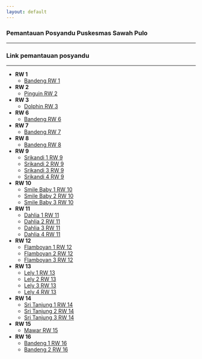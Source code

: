 ```yaml
---
layout: default
---
```


### [](#header-1)Pemantauan Posyandu Puskesmas Sawah Pulo
* * *
### Link pemantauan posyandu
* * * 
- **RW 1**
    - <a href="https://docs.google.com/spreadsheets/d/1ovY2sHop9Sta4Go7dOkuhXHgUF1ehNGWqx_wTaMFKNc/edit?usp=sharing">Bandeng RW 1</a>
- **RW 2**
    - <a href="https://docs.google.com/spreadsheets/d/1E9zp0BnzOK4hCSMlwtinXqqLLtM-2O0l2IqRV7571zU/edit?usp=sharing">Pinguin RW 2</a>
- **RW 3**
    - <a href="https://docs.google.com/spreadsheets/d/1RO4cC7RhlN7hZ_oHmFgDNjqvFrnuaImkbZT5cgySQbk/edit?usp=sharing">Dolphin RW 3</a>
- **RW 6**
    - <a href="https://docs.google.com/spreadsheets/d/1BJBDFd7amU4jvh35UcLF45IIx3TIIHzNKMiMk-A8pRA/edit?usp=sharing">Bandeng RW 6</a>
- **RW 7**
    - <a href="https://docs.google.com/spreadsheets/d/1sP0xa4RYtMUHxJQgz6RYPourrntHNguEDN7ny06JDQQ/edit?usp=sharing">Bandeng RW 7</a>
- **RW 8**
    - <a href="https://docs.google.com/spreadsheets/d/1AtjvjtcBrjCwy4gaxoS3DIkt3PZwhAai89yM1r_1Z_s/edit?usp=sharing">Bandeng RW 8</a>
- **RW 9**
    - <a href="https://docs.google.com/spreadsheets/d/1PIHrBboaTCJPWKdMmURrLBm5yCfsbMbfyt7R_nJxXm8/edit?usp=sharing">Srikandi 1 RW 9</a>
    - <a href="https://docs.google.com/spreadsheets/d/1e06LadNMuzTYuGEHjOUvd8aWJl-_4fHsa22PJ0hFoeI/edit?usp=sharing">Srikandi 2 RW 9</a>
    - <a href="https://docs.google.com/spreadsheets/d/1inJme05G_RsgzWOIcKOt0xuJamNH3Xug6usd9eahl84/edit?usp=sharing">Srikandi 3 RW 9</a>
    - <a href="https://docs.google.com/spreadsheets/d/14sYWJIIMp8rlyyJmFHgoMBhPVL1l09Ztfol6ijRIguQ/edit?usp=sharing">Srikandi 4 RW 9</a>
- **RW 10**
    - <a href="https://docs.google.com/spreadsheets/d/1fqApu_x06tqPTtv_wc-L_b_dNq-DoYsXEWJByPuUpcY/edit?usp=sharing">Smile Baby 1 RW 10</a>
    - <a href="https://docs.google.com/spreadsheets/d/1mF0CpbPqSszyEsq8t1fm9GL_DWXClr1c-RK5bDmoQP8/edit?usp=sharing">Smile Baby 2 RW 10</a>
    - <a href="https://docs.google.com/spreadsheets/d/1skWAqDXN8HUP0ARAGm70QYDx67okvp50uPPNdpWuo8A/edit?usp=sharing">Smile Baby 3 RW 10</a>
- **RW 11**
    - <a href="https://docs.google.com/spreadsheets/d/1agES8w_SR8F1fde3GUgwom4c08V_InNj7rOKA9bxDTg/edit?usp=sharing">Dahlia 1 RW 11</a>
    - <a href="https://docs.google.com/spreadsheets/d/1OgB1uEF01nHhmPpIN0sfwcgfq9hY-RRV-mB3rLrsU6Q/edit?usp=sharing">Dahlia 2 RW 11</a>
    - <a href="https://docs.google.com/spreadsheets/d/1WiISuO30FP4vs1Wi8NvpQ5BckLShjzXGL--DCIHMmro/edit?usp=sharing">Dahlia 3 RW 11</a>
    - <a href="https://docs.google.com/spreadsheets/d/11BfVnA_v0NanRV_FySIV5S8eDb3CwDUrSrH3zrTrI8c/edit?usp=sharing">Dahlia 4 RW 11</a>
- **RW 12**
    - <a href="https://docs.google.com/spreadsheets/d/1RwThZL_163k_tz5WFz1dngUoN1ma6z8rqe84nR8y_pk/edit?usp=sharing">Flamboyan 1 RW 12</a>
    - <a href="https://docs.google.com/spreadsheets/d/1Iz5jH_aghep1XZj6082uu985P6Wcu6-RvKuxS2pdgcw/edit?usp=sharing">Flamboyan 2 RW 12</a>
    - <a href="https://docs.google.com/spreadsheets/d/15Zrl1Z66bbyuy3RKJsjA1XT9CYreslmD9falQf4jKrg/edit?usp=sharing">Flamboyan 3 RW 12</a>
- **RW 13**
    - <a href="https://docs.google.com/spreadsheets/d/1X_XlHS_5LanWNXvvVVQJph2rzUb-mW3LErW-gu43_r4/edit?usp=sharing">Lely 1 RW 13</a>
    - <a href="https://docs.google.com/spreadsheets/d/1yaVMreJ3SmklD03x5SFxG0WXkgx70atIu3ZQWpGA6h8/edit?usp=sharing">Lely 2 RW 13</a>
    - <a href="https://docs.google.com/spreadsheets/d/14mDW_BZkHz72IBPjGwXTLQNJ4ihzpw2PintXlyzVa1s/edit?usp=sharing">Lely 3 RW 13</a>
    - <a href="https://docs.google.com/spreadsheets/d/14YDPrIjj61qHN4z2nt22owP2IP5bEohkLGPfEdJXYXQ/edit?usp=sharing">Lely 4 RW 13</a>
- **RW 14**
    - <a href="https://docs.google.com/spreadsheets/d/1Cs6rv6-WYLXukJ9Up_fMhHaitVG8IgM9hfL5fCwTx54/edit?usp=sharing">Sri Tanjung 1 RW 14</a>
    - <a href="https://docs.google.com/spreadsheets/d/1wdTqkiaeJvsTDGnU4TiYraVqGL5D1wdx7OOSAxG8aK4/edit?usp=sharing">Sri Tanjung 2 RW 14</a>
    - <a href="https://docs.google.com/spreadsheets/d/11qO6K8CAZlWVM3giKBQV_ecP7zSFcnCkCEGZzl82Auo/edit?usp=sharing">Sri Tanjung 3 RW 14</a>
- **RW 15**
    - <a href="https://docs.google.com/spreadsheets/d/1Q7FOAYide6a-ND8JvBfYZom3W_KDmSu1chFbjkZlFh8/edit?usp=sharing">Mawar RW 15</a>
- **RW 16**
    - <a href="https://docs.google.com/spreadsheets/d/13rSIJviZa0Plt7eBGVYGMW5LKpaC9YhlXdi7qr1bpm4/edit?usp=sharing">Bandeng 1 RW 16</a>
    - <a href="https://docs.google.com/spreadsheets/d/1E-4j2LpC-TPi0qst06YICkVK5X_6Mz8kCM7rRn5BTnI/edit?usp=sharing">Bandeng 2 RW 16</a>